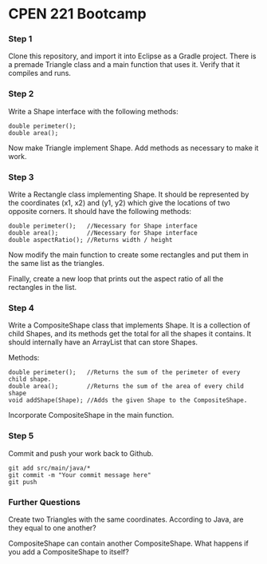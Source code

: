 # CPEN 221 Bootcamp

### Step 1

Clone this repository, and import it into Eclipse as a Gradle project. There is a premade Triangle class and a main function that uses it. Verify that it compiles and runs.

### Step 2

Write a Shape interface with the following methods:

    double perimeter();
    double area();

Now make Triangle implement Shape. Add methods as necessary to make it work.

### Step 3

Write a Rectangle class implementing Shape. It should be represented by the coordinates (x1, x2) and (y1, y2) which give the locations of two opposite corners. It should have the following methods:

    double perimeter();   //Necessary for Shape interface
    double area();        //Necessary for Shape interface
    double aspectRatio(); //Returns width / height
    
Now modify the main function to create some rectangles and put them in the same list as the triangles.

Finally, create a new loop that prints out the aspect ratio of all the rectangles in the list.

### Step 4

Write a CompositeShape class that implements Shape. It is a collection of child Shapes, and its methods get the total for all the shapes it contains. It should internally have an ArrayList<Shape> that can store Shapes.

Methods:

    double perimeter();   //Returns the sum of the perimeter of every child shape.
    double area();        //Returns the sum of the area of every child shape
    void addShape(Shape); //Adds the given Shape to the CompositeShape.

Incorporate CompositeShape in the main function.

### Step 5

Commit and push your work back to Github.

    git add src/main/java/*
    git commit -m "Your commit message here"
    git push

### Further Questions

Create two Triangles with the same coordinates. According to Java, are they equal to one another?

CompositeShape can contain another CompositeShape. What happens if you add a CompositeShape to itself?



